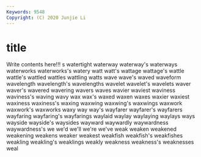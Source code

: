 ```yaml
---
Keywords: 9548
Copyright: (C) 2020 Junjie Li
---
```


# title

Write contents here!!!
s 
watertight 
waterway 
waterway's 
waterways 
waterworks 
waterworks's 
watery 
watt
watt's 
wattage 
wattage's 
wattle 
wattle's 
wattled 
wattles 
wattling 
watts 
wave
wave's 
waved 
waveform 
wavelength 
wavelength's 
wavelengths 
wavelet 
wavelet's 
wavelets 
waver
waver's 
wavered 
wavering 
wavers 
waves 
wavier 
waviest 
waviness 
waviness's 
waving
wavy 
wax 
wax's 
waxed 
waxen 
waxes 
waxier 
waxiest 
waxiness 
waxiness's
waxing 
waxwing 
waxwing's 
waxwings 
waxwork 
waxwork's 
waxworks 
waxy 
way 
way's
wayfarer 
wayfarer's 
wayfarers 
wayfaring 
wayfaring's 
wayfarings 
waylaid 
waylay 
waylaying 
waylays
ways 
wayside 
wayside's 
waysides 
wayward 
waywardly 
waywardness 
waywardness's 
we 
we'd
we'll 
we're 
we've 
weak 
weaken 
weakened 
weakening 
weakens 
weaker 
weakest
weakfish 
weakfish's 
weakfishes 
weakling 
weakling's 
weaklings 
weakly 
weakness 
weakness's 
weaknesses
weal 
